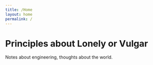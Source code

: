 ```yaml
---
title: /Home
layout: home
permalink: /
---
```


# Principles about Lonely or Vulgar

Notes about engineering, thoughts about the world.
